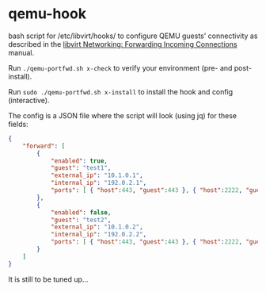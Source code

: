 # qemu-hook

bash script for /etc/libvirt/hooks/ to configure QEMU guests' connectivity
as described in the [libvirt Networking: Forwarding Incoming Connections](http://wiki.libvirt.org/page/Networking#Forwarding_Incoming_Connections) manual.

Run `./qemu-portfwd.sh x-check` to verify your environment (pre- and post-install).

Run `sudo ./qemu-portfwd.sh x-install` to install the hook and config (interactive).

The config is a JSON file where the script will look (using jq) for these fields:
```json
{
	"forward": [
		{
			"enabled": true,
			"guest": "test1",
			"external_ip": "10.1.0.1",
			"internal_ip": "192.0.2.1",
			"ports": [ { "host":443, "guest":443 }, { "host":2222, "guest":22 } ]
		},
		{
			"enabled": false,
			"guest": "test2",
			"external_ip": "10.1.0.2",
			"internal_ip": "192.0.2.2",
			"ports": [ { "host":443, "guest":443 }, { "host":2222, "guest":22 } ]
		}
	]
}
```

It is still to be tuned up...

